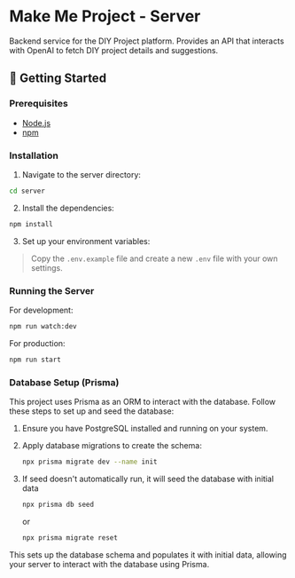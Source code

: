 # Make Me Project - Server

Backend service for the DIY Project platform. Provides an API that interacts with OpenAI to fetch DIY project details and suggestions.

## 🚀 Getting Started

### Prerequisites

- [Node.js](https://nodejs.org/)
- [npm](https://www.npmjs.com/)

### Installation

1. Navigate to the server directory:

```bash
cd server
```

2. Install the dependencies:

```bash
npm install
```

3. Set up your environment variables:

> Copy the `.env.example` file and create a new `.env` file with your own settings.

### Running the Server

For development:

```bash
npm run watch:dev
```

For production:

```bash
npm run start
```

### Database Setup (Prisma)

This project uses Prisma as an ORM to interact with the database. Follow these steps to set up and seed the database:

1. Ensure you have PostgreSQL installed and running on your system.

2. Apply database migrations to create the schema:

   ```bash
   npx prisma migrate dev --name init
   ```

3. If seed doesn't automatically run, it will seed the database with initial data

   ```bash
   npx prisma db seed
   ```

   or

   ```bash
   npx prisma migrate reset
   ```

This sets up the database schema and populates it with initial data, allowing your server to interact with the database using Prisma.
